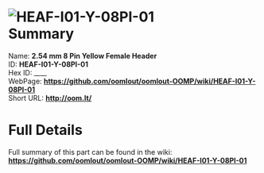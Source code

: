 
![HEAF-I01-Y-08PI-01](https://github.com/oomlout/oomlout-OOMP/blob/master/parts/HEAF-I01-Y-08PI-01/HEAF-I01-Y-08PI-01_420.jpg)   
Summary
=================
  
Name: __2.54 mm 8 Pin Yellow Female Header__    
ID: __HEAF-I01-Y-08PI-01__   
Hex ID: ____   
WebPage: __https://github.com/oomlout/oomlout-OOMP/wiki/HEAF-I01-Y-08PI-01__   
Short URL: __http://oom.lt/__   

Full Details
==========================
Full summary of this part can be found in the wiki:   
__https://github.com/oomlout/oomlout-OOMP/wiki/HEAF-I01-Y-08PI-01__    

